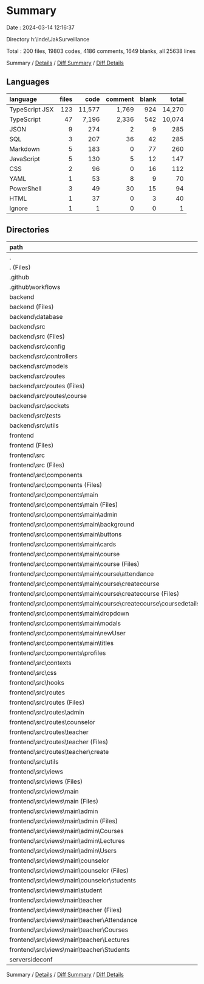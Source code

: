 # Summary

Date : 2024-03-14 12:16:37

Directory h:\\inde\\JakSurveillance

Total : 200 files,  19803 codes, 4186 comments, 1649 blanks, all 25638 lines

Summary / [Details](details.md) / [Diff Summary](diff.md) / [Diff Details](diff-details.md)

## Languages
| language | files | code | comment | blank | total |
| :--- | ---: | ---: | ---: | ---: | ---: |
| TypeScript JSX | 123 | 11,577 | 1,769 | 924 | 14,270 |
| TypeScript | 47 | 7,196 | 2,336 | 542 | 10,074 |
| JSON | 9 | 274 | 2 | 9 | 285 |
| SQL | 3 | 207 | 36 | 42 | 285 |
| Markdown | 5 | 183 | 0 | 77 | 260 |
| JavaScript | 5 | 130 | 5 | 12 | 147 |
| CSS | 2 | 96 | 0 | 16 | 112 |
| YAML | 1 | 53 | 8 | 9 | 70 |
| PowerShell | 3 | 49 | 30 | 15 | 94 |
| HTML | 1 | 37 | 0 | 3 | 40 |
| Ignore | 1 | 1 | 0 | 0 | 1 |

## Directories
| path | files | code | comment | blank | total |
| :--- | ---: | ---: | ---: | ---: | ---: |
| . | 200 | 19,803 | 4,186 | 1,649 | 25,638 |
| . (Files) | 9 | 271 | 30 | 65 | 366 |
| .github | 1 | 53 | 8 | 9 | 70 |
| .github\\workflows | 1 | 53 | 8 | 9 | 70 |
| backend | 51 | 6,475 | 2,327 | 545 | 9,347 |
| backend (Files) | 5 | 154 | 0 | 20 | 174 |
| backend\\database | 3 | 207 | 36 | 42 | 285 |
| backend\\src | 43 | 6,114 | 2,291 | 483 | 8,888 |
| backend\\src (Files) | 3 | 150 | 220 | 32 | 402 |
| backend\\src\\config | 1 | 47 | 25 | 7 | 79 |
| backend\\src\\controllers | 5 | 847 | 315 | 83 | 1,245 |
| backend\\src\\models | 15 | 2,080 | 1,015 | 184 | 3,279 |
| backend\\src\\routes | 6 | 2,171 | 456 | 94 | 2,721 |
| backend\\src\\routes (Files) | 4 | 1,583 | 294 | 67 | 1,944 |
| backend\\src\\routes\\course | 2 | 588 | 162 | 27 | 777 |
| backend\\src\\sockets | 1 | 486 | 126 | 36 | 648 |
| backend\\src\\tests | 1 | 43 | 2 | 6 | 51 |
| backend\\src\\utils | 11 | 290 | 132 | 41 | 463 |
| frontend | 137 | 12,954 | 1,821 | 1,017 | 15,792 |
| frontend (Files) | 10 | 304 | 23 | 31 | 358 |
| frontend\\src | 127 | 12,650 | 1,798 | 986 | 15,434 |
| frontend\\src (Files) | 3 | 41 | 14 | 8 | 63 |
| frontend\\src\\components | 45 | 4,405 | 636 | 319 | 5,360 |
| frontend\\src\\components (Files) | 1 | 19 | 9 | 3 | 31 |
| frontend\\src\\components\\main | 43 | 4,256 | 600 | 306 | 5,162 |
| frontend\\src\\components\\main (Files) | 5 | 400 | 70 | 41 | 511 |
| frontend\\src\\components\\main\\admin | 3 | 454 | 35 | 35 | 524 |
| frontend\\src\\components\\main\\background | 1 | 38 | 9 | 5 | 52 |
| frontend\\src\\components\\main\\buttons | 4 | 81 | 23 | 11 | 115 |
| frontend\\src\\components\\main\\cards | 2 | 44 | 9 | 7 | 60 |
| frontend\\src\\components\\main\\course | 16 | 2,619 | 365 | 156 | 3,140 |
| frontend\\src\\components\\main\\course (Files) | 4 | 1,057 | 145 | 58 | 1,260 |
| frontend\\src\\components\\main\\course\\attendance | 5 | 659 | 102 | 52 | 813 |
| frontend\\src\\components\\main\\course\\createcourse | 7 | 903 | 118 | 46 | 1,067 |
| frontend\\src\\components\\main\\course\\createcourse (Files) | 6 | 865 | 109 | 44 | 1,018 |
| frontend\\src\\components\\main\\course\\createcourse\\coursedetails | 1 | 38 | 9 | 2 | 49 |
| frontend\\src\\components\\main\\dropdown | 1 | 52 | 15 | 4 | 71 |
| frontend\\src\\components\\main\\modals | 6 | 437 | 59 | 27 | 523 |
| frontend\\src\\components\\main\\newUser | 4 | 119 | 2 | 16 | 137 |
| frontend\\src\\components\\main\\titles | 1 | 12 | 13 | 4 | 29 |
| frontend\\src\\components\\profiles | 1 | 130 | 27 | 10 | 167 |
| frontend\\src\\contexts | 1 | 41 | 25 | 3 | 69 |
| frontend\\src\\css | 2 | 96 | 0 | 16 | 112 |
| frontend\\src\\hooks | 2 | 1,042 | 28 | 54 | 1,124 |
| frontend\\src\\routes | 14 | 314 | 110 | 39 | 463 |
| frontend\\src\\routes (Files) | 5 | 153 | 37 | 20 | 210 |
| frontend\\src\\routes\\admin | 4 | 60 | 27 | 9 | 96 |
| frontend\\src\\routes\\counselor | 1 | 22 | 9 | 2 | 33 |
| frontend\\src\\routes\\teacher | 4 | 79 | 37 | 8 | 124 |
| frontend\\src\\routes\\teacher (Files) | 3 | 62 | 28 | 6 | 96 |
| frontend\\src\\routes\\teacher\\create | 1 | 17 | 9 | 2 | 28 |
| frontend\\src\\utils | 1 | 232 | 57 | 21 | 310 |
| frontend\\src\\views | 59 | 6,479 | 928 | 526 | 7,933 |
| frontend\\src\\views (Files) | 3 | 135 | 76 | 31 | 242 |
| frontend\\src\\views\\main | 56 | 6,344 | 852 | 495 | 7,691 |
| frontend\\src\\views\\main (Files) | 5 | 428 | 42 | 21 | 491 |
| frontend\\src\\views\\main\\admin | 17 | 2,457 | 196 | 172 | 2,825 |
| frontend\\src\\views\\main\\admin (Files) | 13 | 1,838 | 96 | 130 | 2,064 |
| frontend\\src\\views\\main\\admin\\Courses | 2 | 374 | 34 | 29 | 437 |
| frontend\\src\\views\\main\\admin\\Lectures | 1 | 188 | 2 | 8 | 198 |
| frontend\\src\\views\\main\\admin\\Users | 1 | 57 | 64 | 5 | 126 |
| frontend\\src\\views\\main\\counselor | 9 | 180 | 142 | 26 | 348 |
| frontend\\src\\views\\main\\counselor (Files) | 4 | 95 | 78 | 12 | 185 |
| frontend\\src\\views\\main\\counselor\\students | 5 | 85 | 64 | 14 | 163 |
| frontend\\src\\views\\main\\student | 7 | 602 | 148 | 60 | 810 |
| frontend\\src\\views\\main\\teacher | 18 | 2,677 | 324 | 216 | 3,217 |
| frontend\\src\\views\\main\\teacher (Files) | 3 | 197 | 24 | 18 | 239 |
| frontend\\src\\views\\main\\teacher\\Attendance | 3 | 871 | 129 | 68 | 1,068 |
| frontend\\src\\views\\main\\teacher\\Courses | 6 | 831 | 80 | 66 | 977 |
| frontend\\src\\views\\main\\teacher\\Lectures | 1 | 177 | 2 | 11 | 190 |
| frontend\\src\\views\\main\\teacher\\Students | 5 | 601 | 89 | 53 | 743 |
| serversideconf | 2 | 50 | 0 | 13 | 63 |

Summary / [Details](details.md) / [Diff Summary](diff.md) / [Diff Details](diff-details.md)
